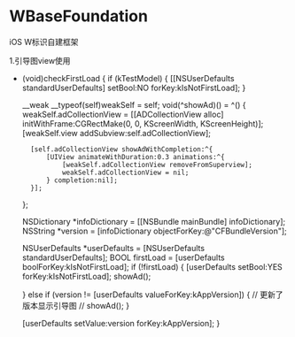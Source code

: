 # WBaseFoundation
iOS W标识自建框架

1.引导图view使用

- (void)checkFirstLoad {
    if (kTestModel) {
        [[NSUserDefaults standardUserDefaults] setBool:NO forKey:kIsNotFirstLoad];
    }
    
    __weak __typeof(self)weakSelf = self;
    void(^showAd)() = ^() {
        weakSelf.adCollectionView = [[ADCollectionView alloc] initWithFrame:CGRectMake(0, 0, KScreenWidth, KScreenHeight)];
        [weakSelf.view addSubview:self.adCollectionView];
        
        [self.adCollectionView showAdWithCompletion:^{
            [UIView animateWithDuration:0.3 animations:^{
                [weakSelf.adCollectionView removeFromSuperview];
                weakSelf.adCollectionView = nil;
            } completion:nil];
        }];
    };
    
    NSDictionary *infoDictionary = [[NSBundle mainBundle] infoDictionary];
    NSString *version = [infoDictionary objectForKey:@"CFBundleVersion"];
    
    NSUserDefaults *userDefaults = [NSUserDefaults standardUserDefaults];
    BOOL firstLoad = [userDefaults boolForKey:kIsNotFirstLoad];
    if (!firstLoad) {
        [userDefaults setBool:YES forKey:kIsNotFirstLoad];
        showAd();
        
    } else if (version != [userDefaults valueForKey:kAppVersion]) { // 更新了版本显示引导图
        //        showAd();
    }
    
    [userDefaults setValue:version forKey:kAppVersion];
}

